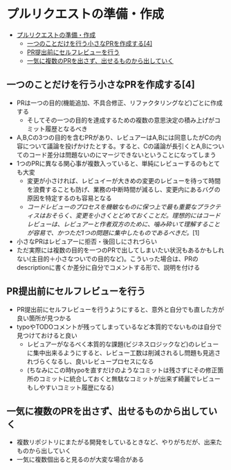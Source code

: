 # プルリクエストの準備・作成

- [プルリクエストの準備・作成](#プルリクエストの準備作成)
  - [一つのことだけを行う小さなPRを作成する\[4\]](#一つのことだけを行う小さなprを作成する4)
  - [PR提出前にセルフレビューを行う](#pr提出前にセルフレビューを行う)
  - [一気に複数のPRを出さず、出せるものから出していく](#一気に複数のprを出さず出せるものから出していく)


## 一つのことだけを行う小さなPRを作成する[4]

- PRは一つの目的(機能追加、不具合修正、リファクタリングなど)ごとに作成する
    - そしてその一つの目的を達成するための複数の意思決定の積み上げがコミット履歴となるべき
- A,B,Cの3つの目的を含むPRがあり、レビュアーはA,Bには同意したがCの内容について議論を投げかけたとする。すると、Cの議論が長引くとA,Bについてのコード差分は問題ないのにマージできないということになってしまう
- 1つのPRに異なる関心事が複数入っていると、単純にレビューするのもとても大変
    - 変更が小さければ、レビュイーが大きめの変更のレビューを待って時間を浪費することも防げ、業務の中断時間が減るし、変更内にあるバグの原因を特定するのも容易となる
    - *コードレビューのプロセスを機敏なものに保つ上で最も重要なプラクティスはおそらく、変更を小さくとどめておくことだ。理想的にはコードレビューは、レビュアーと作者双方のために、噛み砕いて理解することが容易で、かつただ1つの問題に集中したものであるべきだ。*[1]
- 小さなPRはレビュアーに拒否・後回しにされづらい
- ただ実際には複数の目的を一つのPRで出してしまいたい状況もあるかもしれない(主目的＋小さなついでの目的など)。こういった場合は、PRのdescriptionに書くか差分に自分でコメントする形で、説明を付ける

## PR提出前にセルフレビューを行う

- PR提出前にセルフレビューを行うようにすると、意外と自分でも直した方が良い箇所が見つかる
- typoやTODOコメントが残ってしまっているなど本質的でないものは自分で見つけておけると良い
    - レビュアーがなるべく本質的な課題(ビジネスロジックなど)のレビューに集中出来るようにすると、レビュー工数は削減されるし問題も見逃されづらくなるし、良いレビュープロセスになる
    - (ちなみにこの時typoを直すだけのようなコミットは残さずにその修正箇所のコミットに統合しておくと無駄なコミットが出来ず綺麗でレビューもしやすいコミット履歴になる)

## 一気に複数のPRを出さず、出せるものから出していく

- 複数リポジトリにまたがる開発をしているときなど、やりがちだが、出来たものから出していく
- 一気に複数個出ると見るのが大変な場合がある

